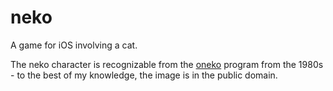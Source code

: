 neko
====

A game for iOS involving a cat.

The neko character is recognizable from the [oneko](http://en.wikipedia.org/wiki/Neko_(computer_program)) program from the 1980s - to the best of my knowledge, the image is in the public domain.
